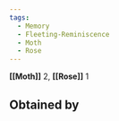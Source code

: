 ```yaml
---
tags:
  - Memory
  - Fleeting-Reminiscence
  - Moth
  - Rose
---
```


**[[Moth]]** 2, **[[Rose]]** 1

## Obtained by


